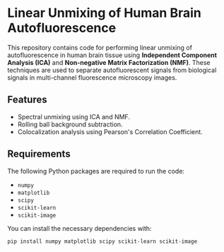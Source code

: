 # Linear Unmixing of Human Brain Autofluorescence

This repository contains code for performing linear unmixing of autofluorescence in human brain tissue using **Independent Component Analysis (ICA)** and **Non-negative Matrix Factorization (NMF)**. These techniques are used to separate autofluorescent signals from biological signals in multi-channel fluorescence microscopy images.

## Features

- Spectral unmixing using ICA and NMF.
- Rolling ball background subtraction.
- Colocalization analysis using Pearson's Correlation Coefficient.

## Requirements

The following Python packages are required to run the code:

- `numpy`
- `matplotlib`
- `scipy`
- `scikit-learn`
- `scikit-image`

You can install the necessary dependencies with:

```bash
pip install numpy matplotlib scipy scikit-learn scikit-image
